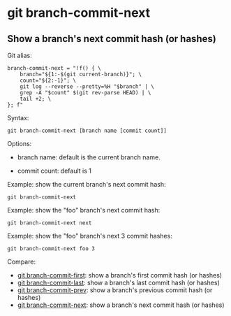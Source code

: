 # git branch-commit-next

## Show a branch's next commit hash (or hashes)

Git alias:

```git
branch-commit-next = "!f() { \
    branch="${1:-$(git current-branch)}"; \
    count="${2:-1}"; \
    git log --reverse --pretty=%H "$branch" | \
    grep -A "$count" $(git rev-parse HEAD) | \
    tail +2; \
}; f"
```

Syntax:

```shell
git branch-commit-next [branch name [commit count]]
```

Options:

  * branch name: default is the current branch name.

  * commit count: default is 1

Example: show the current branch's next commit hash:

```shell
git branch-commit-next
```

Example: show the "foo" branch's next commit hash:

```shell
git branch-commit-next next
```

Example: show the "foo" branch's next 3 commit hashes:

```shell
git branch-commit-next foo 3
```

Compare:

* [git branch-commit-first](../git-branch-commit-first): show a branch's first commit hash (or hashes)
* [git branch-commit-last](../git-branch-commit-last): show a branch's last commit hash (or hashes)
* [git branch-commit-prev](../git-branch-commit-prev): show a branch's previous commit hash (or hashes)
* [git branch-commit-next](../git-branch-commit-next): show a branch's next commit hash (or hashes)
